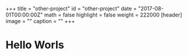 +++
title = "other-project"
id = "other-project"
date = "2017-08-01T00:00:00Z"
math = false
highlight = false
weight = 222000
[header]
image = ""
caption = ""
+++

# Hello Worls